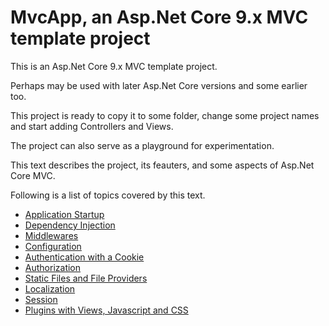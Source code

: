 # MvcApp, an Asp.Net Core 9.x MVC template project

This is an Asp.Net Core 9.x MVC template project. 

Perhaps may be used with later Asp.Net Core versions and some earlier too.

This project is ready to copy it to some folder, change some project names and start adding Controllers and Views.

The project can also serve as a playground for experimentation.

This text describes the project, its feauters, and some aspects of Asp.Net Core MVC.

Following is a list of topics covered by this text.

- [Application Startup](ApplicationStartup.md)
- [Dependency Injection](DependencyInjection.md)
- [Middlewares](Middlewares.md)
- [Configuration](Configuration.md)
- [Authentication with a Cookie](CookieAuthentication.md)
- [Authorization](Authorization.md)
- [Static Files and File Providers](StaticFilesAndFileProviders.md)
- [Localization](Localization.md)
- [Session](Session.md)
- [Plugins with Views, Javascript and CSS](Plugins.md)
